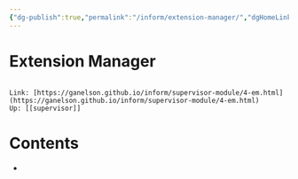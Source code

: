 ```yaml
---
{"dg-publish":true,"permalink":"/inform/extension-manager/","dgHomeLink":true,"dgPassFrontmatter":false}
---
```


# Extension Manager
```ad-info

Link: [https://ganelson.github.io/inform/supervisor-module/4-em.html](https://ganelson.github.io/inform/supervisor-module/4-em.html)
Up: [[supervisor]]
```

# Contents
- 